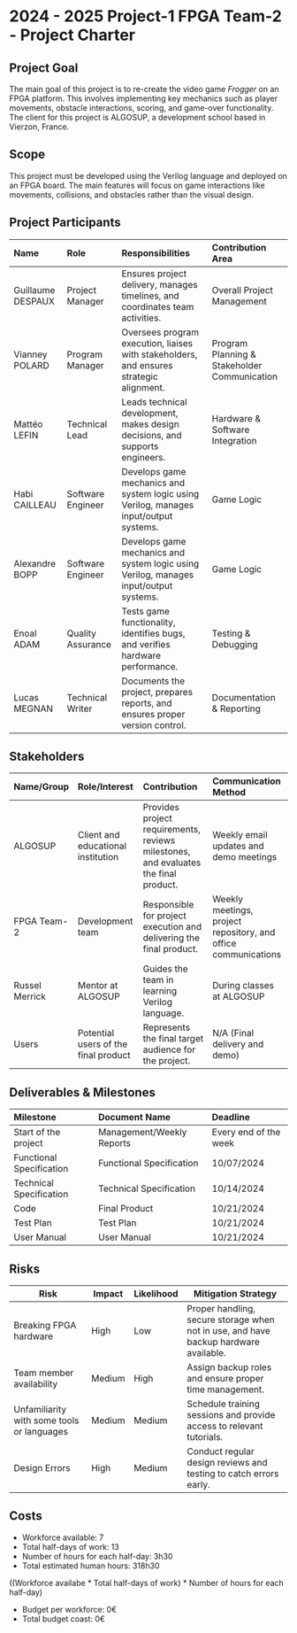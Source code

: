 # 2024 - 2025 Project-1 FPGA Team-2 - Project Charter

## Project Goal
The main goal of this project is to re-create the video game *Frogger* on an FPGA platform. This involves implementing key mechanics such as player movements, obstacle interactions, scoring, and game-over functionality. The client for this project is ALGOSUP, a development school based in Vierzon, France.

## Scope
This project must be developed using the Verilog language and deployed on an FPGA board. The main features will focus on game interactions like movements, collisions, and obstacles rather than the visual design.

## Project Participants
| **Name**           | **Role**           | **Responsibilities**                                                        | **Contribution Area**                |
|:-|:-|:-|:-|
| Guillaume DESPAUX   | Project Manager    | Ensures project delivery, manages timelines, and coordinates team activities. | Overall Project Management           |
| Vianney POLARD      | Program Manager    | Oversees program execution, liaises with stakeholders, and ensures strategic alignment. | Program Planning & Stakeholder Communication |
| Mattéo LEFIN        | Technical Lead     | Leads technical development, makes design decisions, and supports engineers. | Hardware & Software Integration      |
| Habi CAILLEAU       | Software Engineer  | Develops game mechanics and system logic using Verilog, manages input/output systems. | Game Logic                    |
| Alexandre BOPP      | Software Engineer  | Develops game mechanics and system logic using Verilog, manages input/output systems. | Game Logic       |
| Enoal ADAM          | Quality Assurance  | Tests game functionality, identifies bugs, and verifies hardware performance. | Testing & Debugging                  |
| Lucas MEGNAN        | Technical Writer   | Documents the project, prepares reports, and ensures proper version control. | Documentation & Reporting            |

## Stakeholders
| **Name/Group**  | **Role/Interest**  | **Contribution**  | **Communication Method**  |
|:-|:-|:-|:-|
| ALGOSUP         | Client and educational institution                             | Provides project requirements, reviews milestones, and evaluates the final product. | Weekly email updates and demo meetings    |
| FPGA Team-2     | Development team                                               | Responsible for project execution and delivering the final product.   | Weekly meetings, project repository, and office communications |
| Russel Merrick  | Mentor at ALGOSUP                                              | Guides the team in learning Verilog language.    | During classes at ALGOSUP |
| Users           | Potential users of the final product                           | Represents the final target audience for the project. | N/A (Final delivery and demo)             |


## Deliverables & Milestones
| **Milestone** | **Document Name**           | **Deadline**       |
|:-|:-|:-|
|   Start of the project        |    Management/Weekly Reports    | Every end of the week |
|   Functional Specification    | Functional Specification     | 10/07/2024        |
|   Technical Specification     |  Technical Specification      | 10/14/2024        |
|   Code        | Final Product                | 10/21/2024        |
|   Test Plan   | Test Plan                    | 10/21/2024        |
|   User Manual | User Manual                  | 10/21/2024        |

## Risks
| **Risk**                                 | **Impact**        | **Likelihood**  | **Mitigation Strategy**                                   |
|------------------------------------------|------------------|----------------|-----------------------------------------------------------|
| Breaking FPGA hardware                   | High             | Low            | Proper handling, secure storage when not in use, and have backup hardware available. |
| Team member availability                 | Medium           | High           | Assign backup roles and ensure proper time management.         |
| Unfamiliarity with some tools or languages | Medium         | Medium         | Schedule training sessions and provide access to relevant tutorials.  |
| Design Errors                            | High             | Medium         | Conduct regular design reviews and testing to catch errors early.  |

## Costs
- Workforce available: 7
- Total half-days of work: 13
- Number of hours for each half-day: 3h30
- Total estimated human hours: 318h30 

((Workforce availabe * Total half-days of work) * Number of hours for each half-day)
- Budget per workforce: 0€
- Total budget coast: 0€
